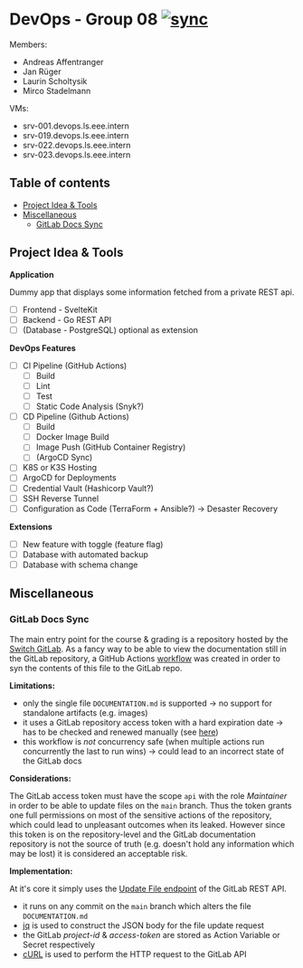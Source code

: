 # DevOps - Group 08 [![sync](https://github.com/ruegerj/devops/actions/workflows/sync-docs.yaml/badge.svg)](https://github.com/ruegerj/devops/actions/workflows/sync-docs.yaml)

Members:

* Andreas Affentranger
* Jan Rüger
* Laurin Scholtysik
* Mirco Stadelmann

VMs:

* srv-001.devops.ls.eee.intern
* srv-019.devops.ls.eee.intern
* srv-022.devops.ls.eee.intern
* srv-023.devops.ls.eee.intern

## Table of contents

- [Project Idea & Tools](#project-idead--tools)
- [Miscellaneous](#miscellaneous)
  - [GitLab Docs Sync](#gitlab-docs-sync)


## Project Idea & Tools

**Application**

Dummy app that displays some information fetched from a private REST api.

- [ ] Frontend - SvelteKit
- [ ] Backend - Go REST API
- [ ] (Database - PostgreSQL) optional as extension

**DevOps Features**

- [ ] CI Pipeline (GitHub Actions)
    - [ ] Build
    - [ ] Lint
    - [ ] Test
    - [ ] Static Code Analysis (Snyk?)

- [ ] CD Pipeline (Github Actions)
    - [ ] Build
    - [ ] Docker Image Build
    - [ ] Image Push (GitHub Container Registry)
    - [ ] (ArgoCD Sync)

- [ ] K8S or K3S Hosting
- [ ] ArgoCD for Deployments
- [ ] Credential Vault (Hashicorp Vault?)
- [ ] SSH Reverse Tunnel
- [ ] Configuration as Code (TerraForm + Ansible?) -> Desaster Recovery

**Extensions**

- [ ] New feature with toggle (feature flag)
- [ ] Database with automated backup
- [ ] Database with schema change

## Miscellaneous

### GitLab Docs Sync

The main entry point for the course & grading is a repository hosted by the [Switch GitLab](https://gitlab.switch.ch/hslu/edu/bachelor-computer-science/devops/25hs01/g08/g08-documentation/).
As a fancy way to be able to view the documentation still in the GitLab repository, a GitHub Actions [workflow](/.github/workflows/sync-docs.yaml)
was created in order to syn  the contents of this file to the GitLab repo.

**Limitations:**

 - only the single file `DOCUMENTATION.md` is supported -> no support for standalone artifacts (e.g. images)
 - it uses a GitLab repository access token with a hard expiration date -> has to be checked and renewed manually (see [here](https://gitlab.switch.ch/hslu/edu/bachelor-computer-science/devops/25hs01/g08/g08-documentation/-/settings/access_tokens))
 - this workflow is _not_ concurrency safe (when multiple actions run concurrently the last to run wins) -> could lead to an incorrect state of the
 GitLab docs

**Considerations:**

The GitLab access token must have the scope `api` with the role _Maintainer_ in order to be able to update files on the `main` branch.
Thus the token grants one full permissions on most of the sensitive actions of the repository, which could lead to unpleasant outcomes when its
leaked. However since this token is on the repository-level and the GitLab documentation repository is not the source of truth (e.g. doesn't hold
any information which may be lost) it is considered an acceptable risk.

**Implementation:**

At it's core it simply uses the [Update File endpoint](https://docs.gitlab.com/api/repository_files/#update-existing-file-in-repository) of the
GitLab REST API.

- it runs on any commit on the `main` branch which alters the file `DOCUMENTATION.md`
- [jq](https://jqlang.org/) is used to construct the JSON body for the file update request
- the GitLab _project-id_ & _access-token_ are stored as Action Variable or Secret respectively
- [cURL](https://curl.se/) is used to perform the HTTP request to the GitLab API
